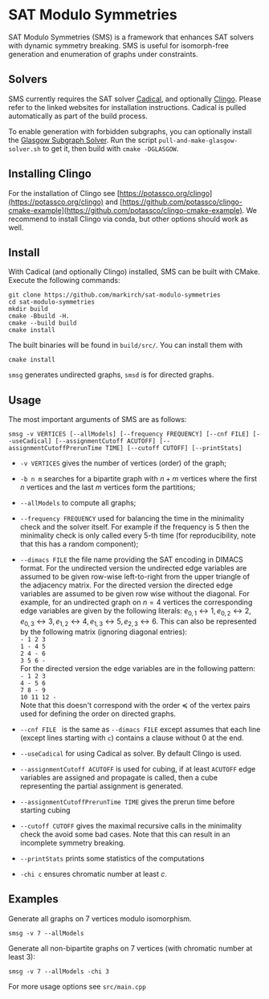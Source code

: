 # SAT Modulo Symmetries

SAT Modulo Symmetries (SMS) is a framework that enhances SAT solvers with dynamic symmetry breaking. SMS is useful for isomorph-free generation and enumeration of graphs under constraints.

## Solvers

SMS currently requires the SAT solver [Cadical](https://github.com/arminbiere/cadical), and optionally [Clingo](https://potassco.org/clingo). Please refer to the linked websites for installation instructions.
Cadical is pulled automatically as part of the build process.

To enable generation with forbidden subgraphs, you can optionally install the [Glasgow Subgraph Solver](https://github.com/ciaranm/glasgow-subgraph-solver).
Run the script `pull-and-make-glasgow-solver.sh` to get it, then build with `cmake -DGLASGOW`.

## Installing Clingo

For the installation of Clingo see [https://potassco.org/clingo](https://potassco.org/clingo) and [https://github.com/potassco/clingo-cmake-example](https://github.com/potassco/clingo-cmake-example).
We recommend to install Clingo via conda, but other options should work as well.

## Install

With Cadical (and optionally Clingo) installed, SMS can be built with CMake. Execute the following commands:
```
git clone https://github.com/markirch/sat-modulo-symmetries
cd sat-modulo-symmetries
mkdir build
cmake -Bbuild -H.
cmake --build build
cmake install
```
The built binaries will be found in `build/src/`. You can install them with
```
cmake install
```

`smsg` generates undirected graphs, `smsd` is for directed graphs.

## Usage

The most important arguments of SMS are as follows:

`smsg -v VERTICES [--allModels] [--frequency FREQUENCY] [--cnf FILE] [--useCadical] [--assignmentCutoff ACUTOFF] [--assignmentCutoffPrerunTime TIME] [--cutoff CUTOFF] [--printStats]`

- `-v VERTICES` gives the number of vertices (order) of the graph;
- `-b n m` searches for a bipartite graph with $n+m$ vertices where the first $n$ vertices and the last $m$ vertices form the partitions;
- `--allModels` to compute all graphs;
- `--frequency FREQUENCY` used for balancing the time in the minimality check and the solver itself. For example if the frequency is 5 then the minimality check is only called every 5-th time (for reproducibility, note that this has a random component);
- `--dimacs FILE` the file name providing the SAT encoding in DIMACS format. For the undirected version the undirected edge variables are assumed to be given row-wise left-to-right from the upper triangle of the adjacency matrix. For the directed version the directed edge variables are assumed to be given row wise without the diagonal. For example, for an undirected graph on $n=4$ vertices the corresponding edge variables are given by the following literals: $e_{0,1} \leftrightarrow 1, e_{0,2} \leftrightarrow 2, e_{0,3} \leftrightarrow 3, e_{1,2} \leftrightarrow 4, e_{1,3} \leftrightarrow 5, e_{2,3} \leftrightarrow 6$. This can also be represented by the following matrix (ignoring diagonal entries): <br> 
`- 1 2 3 ` <br>
`1 - 4 5 ` <br>
`2 4 - 6 ` <br>
`3 5 6 - ` <br>
For the directed version the edge variables are in the following pattern: <br> 
`- 1 2 3 ` <br>
`4 - 5 6 ` <br>
`7 8 - 9 ` <br>
`10 11 12 - ` <br>
Note that this doesn't correspond with the order $\preceq$ of the vertex pairs used for defining the order on directed graphs.

- `--cnf FILE ` is the same as `--dimacs FILE` except assumes that each line (except lines starting with `c`) contains a clause without 0 at the end.
- `--useCadical` for using Cadical as solver. By default Clingo is used.
- `--assignmentCutoff ACUTOFF` is used for cubing, if at least `ACUTOFF` edge variables are assigned and propagate is called, then a cube representing the partial assignment is generated.
- `--assignmentCutoffPrerunTime TIME` gives the prerun time before starting cubing
- `--cutoff CUTOFF` gives the maximal recursive calls in the minimality check the avoid some bad cases. Note that this can result in an incomplete symmetry breaking.
- `--printStats` prints some statistics of the computations
- `-chi c` ensures chromatic number at least $c$.

## Examples

Generate all graphs on 7 vertices modulo isomorphism.

```smsg -v 7 --allModels```

Generate all non-bipartite graphs on 7 vertices (with chromatic number at least 3):

```smsg -v 7 --allModels -chi 3```

For more usage options see `src/main.cpp`



